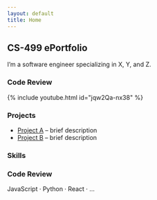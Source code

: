 ```yaml
---
layout: default
title: Home
---
```


## CS-499 ePortfolio

I’m a software engineer specializing in X, Y, and Z.
### Code Review

{% include youtube.html id="jqw2Qa-nx38" %}

### Projects


- [Project A](link) – brief description  
- [Project B](link) – brief description  

### Skills

### Code Review

JavaScript · Python · React · …
